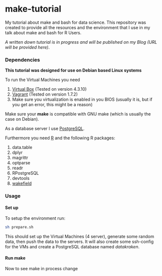# make-tutorial
My tutorial about make and bash for data science.
This repository was created to provide all the resources and the environment that I use in my talk about make and bash for R Users.

*A written down tutorial is in progress and will be published on my Blog (URL will be provided here)*.

### Dependencies
**This tutorial was designed for use on Debian based Linux systems**

To run the Virtual Machines you need 
  1. [Virtual Box](https://www.virtualbox.org/wiki/Linux_Downloads) (Tested on version 4.3.10)
  2. [Vagrant](https://www.vagrantup.com/downloads.html) (Tested on version 1.7.2)
  3. Make sure you virtualization is enabled in you BIOS (usually it is, but if you get an error, this might be a reason)
  
Make sure your **make** is compatible with GNU make (which is usually the case on Debian).

As a database server I use [PostgreSQL](http://www.postgresql.org/).

Furthermore you need [R](www.r-project.org) and the following R packages:
  1. data.table
  2. dplyr
  3. magrittr
  4. optparse
  5. readr
  6. RPostgreSQL
  7. devtools
  8. [wakefield](https://github.com/trinker/wakefield)

### Usage
#### Set up
To setup the environment run:
```bash
sh prepare.sh
```
This should set up the Virtual Machines (4 server), generate some random data, then push the data to the servers. It will also create some ssh-config for the VMs and create a PostgreSQL database named *datakraken*.

#### Run make
Now to see make in process change 
